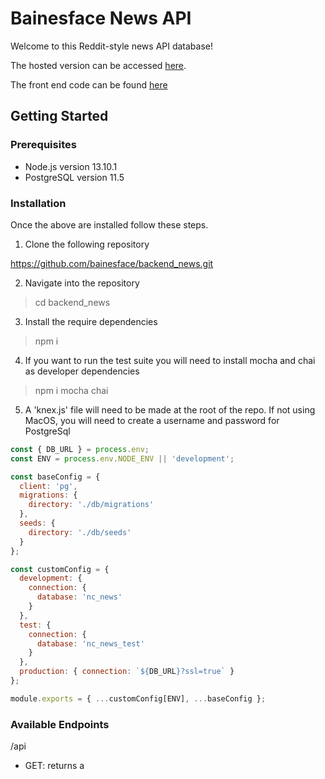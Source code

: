 # Bainesface News API

Welcome to this Reddit-style news API database!

The hosted version can be accessed [here](https://bainesface-app.herokuapp.com/api).

The front end code can be found [here]()

## Getting Started

### Prerequisites

- Node.js version 13.10.1
- PostgreSQL version 11.5

### Installation

Once the above are installed follow these steps.

1. Clone the following repository

https://github.com/bainesface/backend_news.git

2. Navigate into the repository

> cd backend_news

3. Install the require dependencies

> npm i

4. If you want to run the test suite you will need to install mocha and chai as developer dependencies

> npm i mocha chai

5. A 'knex.js' file will need to be made at the root of the repo. If not using MacOS, you will need to create a username and password for PostgreSql

```javascript
const { DB_URL } = process.env;
const ENV = process.env.NODE_ENV || 'development';

const baseConfig = {
  client: 'pg',
  migrations: {
    directory: './db/migrations'
  },
  seeds: {
    directory: './db/seeds'
  }
};

const customConfig = {
  development: {
    connection: {
      database: 'nc_news'
    }
  },
  test: {
    connection: {
      database: 'nc_news_test'
    }
  },
  production: { connection: `${DB_URL}?ssl=true` }
};

module.exports = { ...customConfig[ENV], ...baseConfig };
```

### Available Endpoints

/api

- GET: returns a
